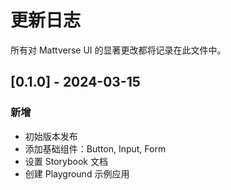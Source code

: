 # 更新日志

所有对 Mattverse UI 的显著更改都将记录在此文件中。

## [0.1.0] - 2024-03-15

### 新增

- 初始版本发布
- 添加基础组件：Button, Input, Form
- 设置 Storybook 文档
- 创建 Playground 示例应用
